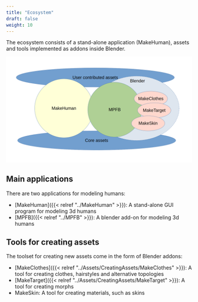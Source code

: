 ```yaml
---
title: "Ecosystem"
draft: false
weight: 10
---
```


The ecosystem consists of a stand-alone application (MakeHuman), assets and tools implemented as addons inside Blender.

![ecosystem](ecosystem.png)

## Main applications

There are two applications for modeling humans:

* [MakeHuman]({{< relref "../MakeHuman" >}}): A stand-alone GUI program for modeling 3d humans
* [MPFB]({{< relref "../MPFB" >}}): A blender add-on for modeling 3d humans

## Tools for creating assets

The toolset for creating new assets come in the form of Blender addons:

* [MakeClothes]({{< relref "../Assets/CreatingAssets/MakeClothes" >}}): A tool for creating clothes, hairstyles and alternative topologies
* [MakeTarget]({{< relref "../Assets/CreatingAssets/MakeTarget" >}}): A tool for creating morphs
* MakeSkin: A tool for creating materials, such as skins

